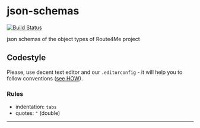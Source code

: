 # json-schemas

[![Build Status](https://travis-ci.org/route4me/route4me-json-schemas.svg?branch=master)](https://travis-ci.org/route4me/route4me-json-schemas)

json schemas of the object types of Route4Me project

## Codestyle

Please, use decent text editor and our `.editorconfig` - it will help you to follow conventions ([see HOW](http://editorconfig.org/#download)).

### Rules

* indentation: `tabs`
* quotes: `"` (double)

-------------------
